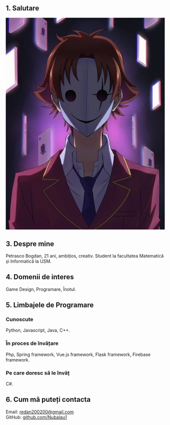 ## 1. Salutare

![2.](images/avatar.jpg)

## 3. Despre mine

Petrasco Bogdan, 21 ani, ambițios, creativ. Student la facultatea Matematică și Informatică la USM.

## 4. Domenii de interes

Game Design, Programare, Înotul.

## 5. Limbajele de Programare

### Cunoscute

Python, Javascript, Java, C++.

### În proces de învățare

Php, Spring framework, Vue.js framework, Flask framework, Firebase framework.

### Pe care doresc să le învăț

C#.

## 6. Cum mă puteți contacta

Email: redan200200@gmail.com  
GitHub: [github.com/Nubalau1](https://github.com/Nubalau1)
